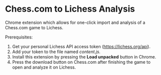 # Chess.com to Lichess Analysis
 Chrome extension which allows for one-click import and analysis of a Chess.com game to Lichess.  
 
 Prerequisites:  
 1. Get your personal Lichess API access token (https://lichess.org/api).
 2. Add your token to the file named _content.js_.
 3. Install this extension by pressing the **Load unpacked** button in Chrome.
 4. Press the download button on Chess.com after finishing the game to open and analyze it on Lichess. 
